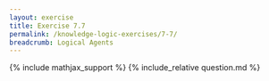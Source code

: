 ```yaml
---
layout: exercise
title: Exercise 7.7
permalink: /knowledge-logic-exercises/7-7/
breadcrumb: Logical Agents
---
```


{% include mathjax_support %}
{% include_relative question.md %}
